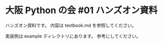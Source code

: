 # 大阪 Python の会 #01 ハンズオン資料

ハンズオン資料です。
内容は textbook.md を参照してください。

実装例は example ディレクトリにあります。
参考にしてください。
